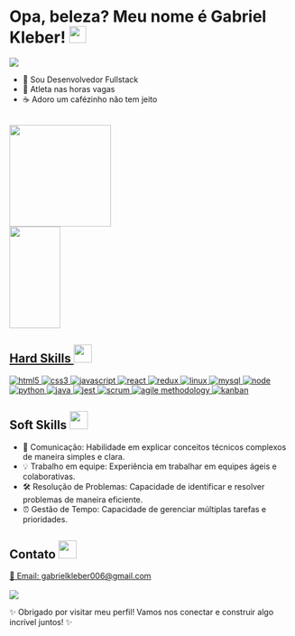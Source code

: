 <h1> Opa, beleza? Meu nome é Gabriel Kleber! <img src="https://raw.githubusercontent.com/MartinHeinz/MartinHeinz/master/wave.gif" width="30px"> </h1>

<p>
  <a href="https://github.com/DenverCoder1/readme-typing-svg"><img src="https://readme-typing-svg.herokuapp.com?font=IBM+Plex+Sans&color=abcdef&size=20&lines=Bem-vindo+ao+meu+perfil+do+GitHub!;Sou+especialista+em+desenvolvimento+web.;" /></a>
</p>

- 💼 Sou Desenvolvedor Fullstack
- 💪 Atleta nas horas vagas
- ☕ Adoro um cafézinho não tem jeito
<br>

<div align="left">
  <a href="https://github.com/GabrielxKJ">
    <img height="180em" src="https://github-readme-stats.vercel.app/api?username=GabrielxKJ&show_icons=true&theme=dracula&include_all_commits=true&count_private=true"/>
  </a>
</div>

 <div>
    <a href="https://github.com/GabrielxKJ">
    <img height="180em" width="90" src="https://github-readme-stats.vercel.app/api/top-langs/?username=GabrielxKJ&layout=compact&langs_count=100&theme=dracula"/>
  </div>

<h2> Hard Skills <img src="https://media2.giphy.com/media/QssGEmpkyEOhBCb7e1/giphy.gif?cid=ecf05e47a0n3gi1bfqntqmob8g9aid1oyj2wr3ds3mg700bl&rid=giphy.gif" width="32px"> </h2>

<a href="" target="_blank">
  <img alt="html5" src="https://img.shields.io/badge/html_5-E34F26?style=for-the-badge&logo=html5&logoColor=white">
</a>
<a href="" target="_blank">
  <img alt="css3" src="https://img.shields.io/badge/css_3-1572B6?style=for-the-badge&logo=css3&logoColor=white">
</a>
<a href="" target="_blank">
  <img alt="javascript" src="https://img.shields.io/badge/javascript-F7DF1E?style=for-the-badge&logo=javascript&logoColor=black">
</a>
<a href="" target="_blank">
  <img alt="react" src="https://img.shields.io/badge/react-61DAFB?style=for-the-badge&logo=react&logoColor=black">
</a>
<a href="" target="_blank">
  <img alt="redux" src="https://img.shields.io/badge/redux-764ABC?style=for-the-badge&logo=redux&logoColor=white">
</a>
<a href="" target="_blank">
  <img alt="linux" src="https://img.shields.io/badge/Linux-FCC624?style=for-the-badge&logo=linux&logoColor=black">
</a>
<a href="" target="_blank">
  <img alt="mysql" src="https://img.shields.io/badge/MySQL-00000F?style=for-the-badge&logo=mysql&logoColor=white">
</a>
<a href="" target="_blank">
  <img alt="node" src="https://img.shields.io/badge/Node.js-43853D?style=for-the-badge&logo=node.js&logoColor=white">
</a>
<a href="" target="_blank">
  <img alt="python" src="https://img.shields.io/badge/Python-3776AB?style=for-the-badge&logo=python&logoColor=white">
</a>
<a href="" target="_blank">
  <img alt="java" src="https://img.shields.io/badge/Java-ED8B00?style=for-the-badge&logo=openjdk&logoColor=white">
</a>
<a href="" target="_blank">
  <img alt="jest" src="https://img.shields.io/badge/jest-C21325?style=for-the-badge&logo=jest&logoColor=white">
</a>
<a href="" target="_blank">
  <img alt="scrum" src="https://img.shields.io/badge/scrum-1572B6?style=for-the-badge">
</a>
<a href="" target="_blank">
  <img alt="agile methodology" src="https://img.shields.io/badge/agile_methodology-239120?style=for-the-badge">
</a>
<a href="">
  <img alt="kanban" src="https://img.shields.io/badge/kanban-CC2927?style=for-the-badge">
</a>

<h2> Soft Skills <img src="https://media.giphy.com/media/l0ExdMHUDKteztyfe/giphy.gif" width="32px"> </h2>
<ul>
  <li>🤝 Comunicação: Habilidade em explicar conceitos técnicos complexos de maneira simples e clara.</li>
  <li>💡 Trabalho em equipe: Experiência em trabalhar em equipes ágeis e colaborativas.</li>
  <li>🛠️ Resolução de Problemas: Capacidade de identificar e resolver problemas de maneira eficiente.</li>
  <li>⏰ Gestão de Tempo: Capacidade de gerenciar múltiplas tarefas e prioridades.</li>
</ul>


<h2> Contato <img src="https://media.giphy.com/media/xT9IgzoKnwFNmISR8I/giphy.gif" width="32px"> </h2>
<p>
  <a href="">📧 Email: gabrielkleber006@gmail.com</a>
  <br>
  <br>
  <a href="https://www.linkedin.com/in/gabriel-kleber-jacques/">
    <img src="https://img.shields.io/badge/LinkedIn-0077B5?style=for-the-badge&logo=linkedin&logoColor=white">
  </a>
</p>

✨ Obrigado por visitar meu perfil! Vamos nos conectar e construir algo incrível juntos! ✨
